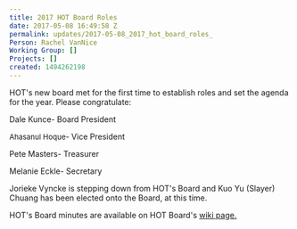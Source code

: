 ```yaml
---
title: 2017 HOT Board Roles
date: 2017-05-08 16:49:58 Z
permalink: updates/2017-05-08_2017_hot_board_roles_
Person: Rachel VanNice
Working Group: []
Projects: []
created: 1494262198
---
```


<p>HOT's new board met for the first time to establish roles and set the agenda for the year. Please congratulate:</p><p>Dale Kunce- Board President</p><p><span style="font-variant-numeric: inherit; font-stretch: inherit; font-size: 13px; line-height: inherit;">Ahasanul Hoque</span>- Vice President</p><p>Pete Masters- Treasurer</p><p>Melanie Eckle- Secretary&nbsp;</p><p>Jorieke Vyncke is stepping down from HOT's Board and Kuo Yu (Slayer) Chuang has been elected onto the Board, at this time.</p><p>HOT's Board minutes are available on HOT Board's <a href="https://wiki.openstreetmap.org/wiki/Humanitarian_OSM_Team/Meetings#Meetings_of_the_Board_of_Directors" target="_blank">wiki page.</a></p>
